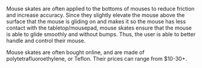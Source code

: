 Mouse skates are often applied to the bottoms of mouses to reduce friction and increase accuracy.
Since they slightly elevate the mouse above the surface that the mouse is gliding on and makes it so the mouse has less contact with the tabletop/mousepad, mouse skates ensure that the mouse is able to glide smoothly and without bumps. Thus, the user is able to better handle and control their mouse.

Mouse skates are often bought online, and are made of polytetrafluoroethylene, or Teflon. Their prices can range from $10-30+.
